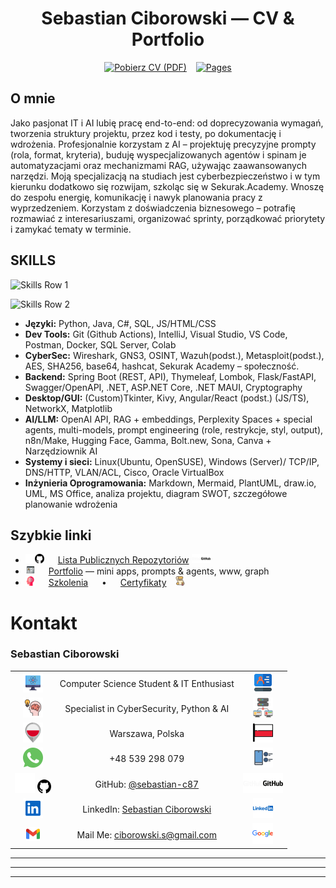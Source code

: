 ﻿<div align="center"> 

# Sebastian Ciborowski — CV & Portfolio
</div>

<div align="center">

[![Pobierz CV (PDF)](https://img.shields.io/badge/Sebastian_Ciborowski_CV-PDF-DD0031?style=flat&logo=readme&logoColor=white)](CV/PL/Sebastian_Ciborowski_CV.pdf) &ensp; [![Pages](https://img.shields.io/badge/GitHub_Pages-About-2088FF?style=flat&logo=github)](https://sebastian-c87.github.io/my-IT-profile-hub/)
</div>

## O mnie

Jako pasjonat IT i AI lubię pracę end-to-end: od doprecyzowania wymagań, tworzenia struktury projektu, przez kod i testy, po dokumentację i wdrożenia. Profesjonalnie korzystam z AI – projektuję precyzyjne prompty (rola, format, kryteria), buduję wyspecjalizowanych agentów i spinam je automatyzacjami oraz mechanizmami RAG, używając zaawansowanych narzędzi. Moją specjalizacją na studiach jest cyberbezpieczeństwo i w tym kierunku dodatkowo się rozwijam, szkoląc się w Sekurak.Academy. Wnoszę do zespołu energię, komunikację i nawyk planowania pracy z wyprzedzeniem. Korzystam z doświadczenia biznesowego – potrafię rozmawiać z interesariuszami, organizować sprinty, porządkować priorytety i zamykać tematy w terminie.  

## SKILLS 

![Skills Row 1](https://skillicons.dev/icons?i=py,java,cs,js,ts,html,angular,css,react,aiscript,spring,flask,fastapi,dotnet,pytorch,ai,linkedin,twitter,discord&perline=40)

![Skills Row 2](https://skillicons.dev/icons?i=git,github,gitlab,githubactions,docker,postman,vscode,idea,visualstudio,mysql,postgres,sqlite,mongodb,linux,ubuntu,windows,bash,md,stackoverflow&perline=40)




- **Języki:** Python, Java, C#, SQL, JS/HTML/CSS
- **Dev Tools:** Git (Github Actions), IntelliJ, Visual Studio, VS Code, Postman, Docker, SQL Server, Colab
- **CyberSec:** Wireshark, GNS3, OSINT, Wazuh(podst.), Metasploit(podst.), AES, SHA256, base64, hashcat, Sekurak Academy – społeczność.
- **Backend:** Spring Boot (REST, API), Thymeleaf, Lombok, Flask/FastAPI, Swagger/OpenAPI, .NET, ASP.NET Core, .NET MAUI, Cryptography
- **Desktop/GUI:** (Custom)Tkinter, Kivy, Angular/React (podst.) (JS/TS), NetworkX, Matplotlib
- **AI/LLM:** OpenAI API, RAG + embeddings, Perplexity Spaces + special agents, multi-models, prompt engineering (role, restrykcje, styl, output), n8n/Make, Hugging Face, Gamma, Bolt.new, Sona, Canva + Narzędziownik AI
- **Systemy i sieci:** Linux(Ubuntu, OpenSUSE), Windows (Server)/ TCP/IP, DNS/HTTP, VLAN/ACL, Cisco, Oracle VirtualBox
- **Inżynieria Oprogramowania:** Markdown, Mermaid, PlantUML, draw.io, UML, MS Office, analiza projektu, diagram SWOT, szczegółowe planowanie wdrożenia


## Szybkie linki
- <img src="docs/assets/icons/5d.svg#gh-dark-mode-only" width="15"><img src="docs/assets/icons/5l.svg#gh-light-mode-only" width="15"> &emsp; [Lista Publicznych Repozytoriów](docs/cv-pl.md) <img src="docs/assets/icons/5b.svg#gh-dark-mode-only" width="15"><img src="docs/assets/icons/5f.svg#gh-light-mode-only" width="15">
- <img src="docs/assets/icons/p.svg" width="15">  &emsp; [Portfolio](portfolio/) — mini apps, prompts & agents, www, graph
- <img src="docs/assets/icons/c2.svg" width="15" alt=""> &emsp; [Szkolenia](achievements/szkolenia/ListaSzkolen.md)  &emsp; • &emsp; [Certyfikaty](achievements/certyfikaty/)&emsp;<img src="docs/assets/icons/c.svg" width="15">

# Kontakt

### **Sebastian Ciborowski**

|  |  |  |
|:--:|:---:|:--:|
| <img src="docs/assets/icons/1a.svg" width="32" alt=""> | Computer Science Student & IT Enthusiast | <img src="docs/assets/icons/1.svg" width="32" alt=""> |
| <img src="docs/assets/icons/2.svg"  width="32" alt=""> | Specialist in CyberSecurity, Python & AI | <img src="docs/assets/icons/2a.svg" width="32" alt=""> |
| <img src="docs/assets/icons/3.svg"  width="32" alt=""> | Warszawa, Polska | <img src="docs/assets/icons/3a.svg" width="32" alt=""> |
| <img src="docs/assets/icons/4.svg"  width="32" alt=""> | +48 539 298 079 | <img src="docs/assets/icons/4a.svg" width="32" alt=""> |
| <img src="docs/assets/icons/5d.svg#gh-dark-mode-only" width="32" alt=""> <img src="docs/assets/icons/5l.svg#gh-light-mode-only" width="22"> | GitHub: [@sebastian-c87](https://github.com/sebastian-c87) | <img src="docs/assets/icons/5b.svg#gh-dark-mode-only" width="32" alt=""><img src="docs/assets/icons/5f.svg#gh-light-mode-only" width="32"> |
| <img src="docs/assets/icons/6.svg"  width="32" alt=""> | LinkedIn: [Sebastian Ciborowski](https://www.linkedin.com/in/sebastian-ciborowski-8442a6302/) | <img src="docs/assets/icons/6a.svg" width="32" alt=""> |
| <img src="docs/assets/icons/g.svg" width="22" alt=""> | Mail Me: [ciborowski.s@gmail.com](mailto:ciborowski.s@gmail.com) | <img src="docs/assets/icons/g1.svg"  width="33" alt=""> |



---

---
---

